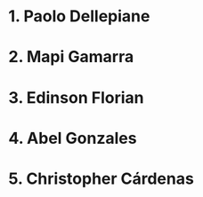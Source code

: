 # 1. Paolo Dellepiane
# 2. Mapi Gamarra
# 3. Edinson Florian
# 4. Abel Gonzales
# 5. Christopher Cárdenas
